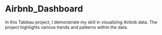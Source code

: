 # Airbnb_Dashboard
In this Tableau project, I demonstrate my skill in visualizing Airbnb data. The project highlights various trends and patterns within the data.
